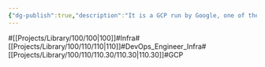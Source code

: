 ```yaml
---
{"dg-publish":true,"description":"It is a GCP run by Google, one of the public clouds. Currently, it is characterized by low domestic and market share, so it is difficult to get references. However, as it is operated by Google, which created Kubernetes, the resources and settings related to Kubernetes are excellent, and the BIG QUERY service is especially good. GCP aim for full managed service, so simple  using is convenient but custom is hard.","permalink":"/projects/library/100/110/110-30/110-30/","dgPassFrontmatter":true,"noteIcon":"0","created":"2024-04-25T17:38:36.430+09:00","updated":"2024-05-02T08:20:29.193+09:00"}
---
```


#[[Projects/Library/100/100\|100]]#Infra#[[Projects/Library/100/110/110\|110]]#DevOps_Engineer_Infra#[[Projects/Library/100/110/110.30/110.30\|110.30]]#GCP
